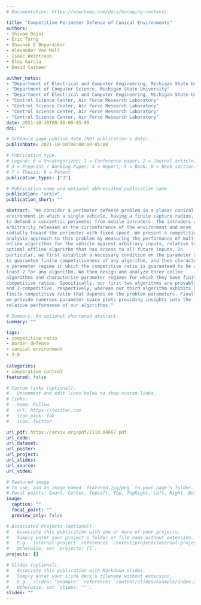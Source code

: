 ```yaml
---
# Documentation: https://wowchemy.com/docs/managing-content/

title: "Competitive Perimeter Defense of Conical Environments"
authors:
- Shivam Bajaj
- Eric Torng
- Shaunak D Bopardikar
- Alexander Von Moll
- Isaac Weintraub
- Eloy Garcia
- David Casbeer

author_notes:
- "Department of Electrical and Computer Engineering, Michigan State University"
- "Department of Computer Science, Michigan State University"
- "Department of Electrical and Computer Engineering, Michigan State University"
- "Control Science Center, Air Force Research Laboratory"
- "Control Science Center, Air Force Research Laboratory"
- "Control Science Center, Air Force Research Laboratory"
- "Control Science Center, Air Force Research Laboratory"
date: 2021-10-10T08:00:00-05:00
doi: ""

# Schedule page publish date (NOT publication's date).
publishDate: 2021-10-10T08:00:00-05:00

# Publication type.
# Legend: 0 = Uncategorized; 1 = Conference paper; 2 = Journal article;
# 3 = Preprint / Working Paper; 4 = Report; 5 = Book; 6 = Book section;
# 7 = Thesis; 8 = Patent
publication_types: ["3"]

# Publication name and optional abbreviated publication name.
publication: "arXiv"
publication_short: ""

abstract: "We consider a perimeter defense problem in a planar conical
environment in which a single vehicle, having a finite capture radius, aims
to defend a concentric perimeter from mobile intruders. The intruders are
arbitrarily released at the circumference of the environment and move
radially toward the perimeter with fixed speed. We present a competitive
analysis approach to this problem by measuring the performance of multiple
online algorithms for the vehicle against arbitrary inputs, relative to an
optimal offline algorithm that has access to all future inputs. In
particular, we first establish a necessary condition on the parameter space
to guarantee finite competitiveness of any algorithm, and then characterize
a parameter regime in which the competitive ratio is guaranteed to be at
least 2 for any algorithm. We then design and analyze three online
algorithms and characterize parameter regimes for which they have finite
competitive ratios. Specifically, our first two algorithms are provably 1,
and 2-competitive, respectively, whereas our third algorithm exhibits a
finite competitive ratio that depends on the problem parameters. Finally,
we provide numerous parameter space plots providing insights into the
relative performance of our algorithms."

# Summary. An optional shortened abstract.
summary: ""

tags:
- competitive ratio
- border defense
- conical environment
- 2-D
  
categories: 
- cooperative control
featured: false

# Custom links (optional).
#   Uncomment and edit lines below to show custom links.
# links:
# - name: Follow
#   url: https://twitter.com
#   icon_pack: fab
#   icon: twitter

url_pdf: https://arxiv.org/pdf/2110.04667.pdf
url_code:
url_dataset:
url_poster:
url_project:
url_slides:
url_source:
url_video:

# Featured image
# To use, add an image named `featured.jpg/png` to your page's folder. 
# Focal points: Smart, Center, TopLeft, Top, TopRight, Left, Right, BottomLeft, Bottom, BottomRight.
image:
  caption: ""
  focal_point: ""
  preview_only: false

# Associated Projects (optional).
#   Associate this publication with one or more of your projects.
#   Simply enter your project's folder or file name without extension.
#   E.g. `internal-project` references `content/project/internal-project/index.md`.
#   Otherwise, set `projects: []`.
projects: []

# Slides (optional).
#   Associate this publication with Markdown slides.
#   Simply enter your slide deck's filename without extension.
#   E.g. `slides: "example"` references `content/slides/example/index.md`.
#   Otherwise, set `slides: ""`.
slides: ""
---
```

